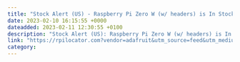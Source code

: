 ```yaml
---
title: "Stock Alert (US) - Raspberry Pi Zero W (w/ headers) is In Stock at Adafruit 100+ units in stock."
date: 2023-02-10 16:15:55 +0000
dateadded: 2023-02-11 12:30:55 +0100
description: "Stock Alert (US): Raspberry Pi Zero W (w/ headers) is In Stock at Adafruit 100+ units in stock."
link: "https://rpilocator.com?vendor=adafruit&utm_source=feed&utm_medium=rss"
category:
---
```

